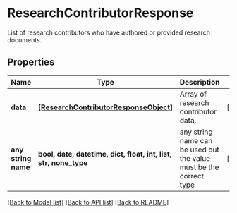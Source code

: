 # ResearchContributorResponse

List of research contributors who have authored or provided research documents.

## Properties
Name | Type | Description | Notes
------------ | ------------- | ------------- | -------------
**data** | [**[ResearchContributorResponseObject]**](ResearchContributorResponseObject.md) | Array of research contributor data. | [optional] 
**any string name** | **bool, date, datetime, dict, float, int, list, str, none_type** | any string name can be used but the value must be the correct type | [optional]

[[Back to Model list]](../README.md#documentation-for-models) [[Back to API list]](../README.md#documentation-for-api-endpoints) [[Back to README]](../README.md)


